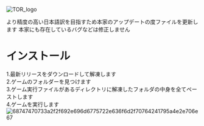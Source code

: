 ![TOR_logo](https://user-images.githubusercontent.com/92314038/137070398-81a3bca8-bd3b-42a3-b617-c26900a1d63a.png)

より精度の高い日本語訳を目指すため本家のアップデートの度ファイルを更新します
本家にも存在しているバグなどは修正しません

# インストール
1.最新リリースをダウンロードして解凍します<br>2.ゲームのフォルダーを見つけます<br>3.ゲーム実行ファイルがあるディレクトリに解凍したフォルダの中身を全てペーストします<br>4.ゲームを実行します
![68747470733a2f2f692e696d6775722e636f6d2f70764241795a4e2e706e67](https://user-images.githubusercontent.com/92314038/137070553-ef7a4dbc-a015-4f06-9cf1-495b8c5043c6.png)
